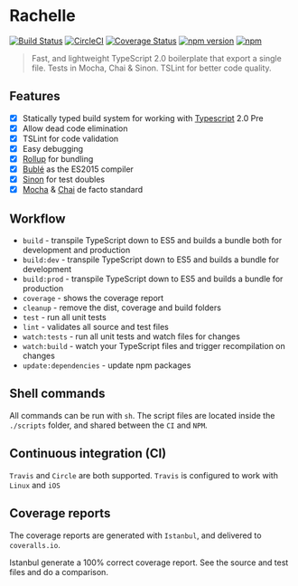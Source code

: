 # Rachelle

[![Build Status](https://travis-ci.org/kflash/rachelle.svg?branch=master)](https://travis-ci.org/kflash/rachelle)
[![CircleCI](https://circleci.com/gh/kflash/rachelle/tree/master.svg?style=svg)](https://circleci.com/gh/kflash/rachelle/tree/master)
[![Coverage Status](https://coveralls.io/repos/github/kflash/rachelle/badge.svg?branch=master)](https://coveralls.io/github/jeibo/workflow?branch=master)
[![npm version](https://badge.fury.io/js/rachelle.svg)](https://badge.fury.io/js/rachelle)
[![npm](https://img.shields.io/npm/l/express.svg?style=flat-square)](https://github.com/kflash/rachelle/blob/master/LICENSE.md)

> Fast, and lightweight TypeScript 2.0 boilerplate that export a single file. Tests in Mocha, Chai & Sinon. TSLint for better code quality.

## Features

- [x] Statically typed build system for working with [Typescript](https://www.typescriptlang.org/) 2.0 Pre
- [x] Allow dead code elimination
- [x] TSLint for code validation
- [x] Easy debugging
- [x] [Rollup](http://rollupjs.org/) for bundling
- [x] [Bublé](https://gitlab.com/Rich-Harris/buble) as the ES2015 compiler
- [x] [Sinon](http://sinonjs.org/) for test doubles
- [x] [Mocha](https://mochajs.org/) & [Chai](http://chaijs.com/) de facto standard

## Workflow

- `build` - transpile TypeScript down to ES5 and builds a bundle both for development and production
- `build:dev`  - transpile TypeScript down to ES5 and builds a bundle for development
- `build:prod` - transpile TypeScript down to ES5 and builds a bundle for production
- `coverage` - shows the coverage report
- `cleanup` - remove the dist, coverage and build folders
- `test` - run all unit tests
- `lint` - validates all source and test files
- `watch:tests` - run all unit tests and watch files for changes
- `watch:build` - watch your TypeScript files and trigger recompilation on changes
- `update:dependencies` - update npm packages

## Shell commands

All commands can be run with `sh`. The script files are located inside the `./scripts` folder, and shared between
the `CI` and `NPM`.

## Continuous integration (CI)

`Travis` and `Circle` are both supported. `Travis` is configured to work with `Linux` and `iOS`

## Coverage reports

The coverage reports are generated with `Istanbul`, and delivered to `coveralls.io`.

Istanbul generate a 100% correct coverage report. See the source and test files and do a comparison.
